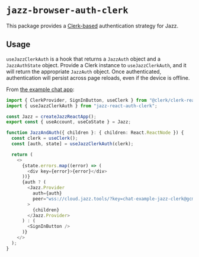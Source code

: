 # `jazz-browser-auth-clerk`

This package provides a [Clerk-based](https://clerk.com/) authentication strategy for Jazz.

## Usage

`useJazzClerkAuth` is a hook that returns a `JazzAuth` object and a `JazzAuthState` object. Provide a Clerk instance to `useJazzClerkAuth`, and it will return the appropriate `JazzAuth` object. Once authenticated, authentication will persist across page reloads, even if the device is offline.


From [the example chat app](https://github.com/gardencmp/jazz/tree/main/examples/chat-clerk):

```typescript
import { ClerkProvider, SignInButton, useClerk } from "@clerk/clerk-react";
import { useJazzClerkAuth } from "jazz-react-auth-clerk";

const Jazz = createJazzReactApp();
export const { useAccount, useCoState } = Jazz;

function JazzAndAuth({ children }: { children: React.ReactNode }) {
  const clerk = useClerk();
  const [auth, state] = useJazzClerkAuth(clerk);

  return (
    <>
      {state.errors.map((error) => (
        <div key={error}>{error}</div>
      ))}
      {auth ? (
        <Jazz.Provider
          auth={auth}
          peer="wss://cloud.jazz.tools/?key=chat-example-jazz-clerk@gcmp.io"
        >
          {children}
        </Jazz.Provider>
      ) : (
        <SignInButton />
      )}
    </>
  );
}
```
